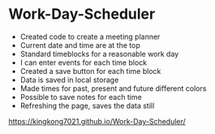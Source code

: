 # Work-Day-Scheduler
- Created code to create a meeting planner
- Current date and time are at the top
- Standard timeblocks for a reasonable work day 
- I can enter events for each time block
- Created a save button for each time block
- Data is saved in local storage 
- Made times for past, present and future different colors
- Possible to save notes for each time
- Refreshing the page, saves the data still

https://kingkong7021.github.io/Work-Day-Scheduler/
